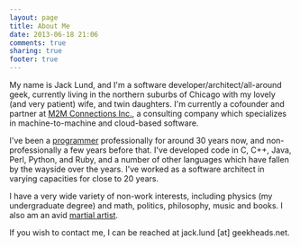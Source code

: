 ```yaml
---
layout: page
title: About Me
date: 2013-06-18 21:06
comments: true
sharing: true
footer: true
---
```

My name is Jack Lund, and I'm a software developer/architect/all-around geek, currently living in the northern suburbs of Chicago with my lovely (and very patient) wife, and twin daughters. I'm currently a cofounder and partner at [M2M Connections Inc.](http://www.m2mconnectionsinc.com), a consulting company which specializes in machine-to-machine and cloud-based software.

I've been a [programmer](/about/programming.html) professionally for around 30 years now, and non-professionally a few years before that. I've developed code in C, C++, Java, Perl, Python, and Ruby, and a number of other languages which have fallen by the wayside over the years. I've worked as a software architect in varying capacities for close to 20 years.

I have a very wide variety of non-work interests, including physics (my undergraduate degree) and math, politics, philosophy, music and books. I also am an avid [martial artist](/about/martial-arts.html).

If you wish to contact me, I can be reached at jack.lund [at] geekheads.net.